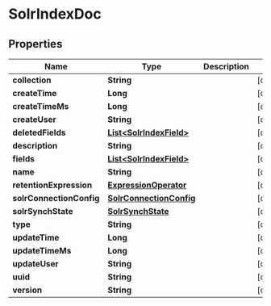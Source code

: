 # SolrIndexDoc

## Properties
Name | Type | Description | Notes
------------ | ------------- | ------------- | -------------
**collection** | **String** |  |  [optional]
**createTime** | **Long** |  |  [optional]
**createTimeMs** | **Long** |  |  [optional]
**createUser** | **String** |  |  [optional]
**deletedFields** | [**List&lt;SolrIndexField&gt;**](SolrIndexField.md) |  |  [optional]
**description** | **String** |  |  [optional]
**fields** | [**List&lt;SolrIndexField&gt;**](SolrIndexField.md) |  |  [optional]
**name** | **String** |  |  [optional]
**retentionExpression** | [**ExpressionOperator**](ExpressionOperator.md) |  |  [optional]
**solrConnectionConfig** | [**SolrConnectionConfig**](SolrConnectionConfig.md) |  |  [optional]
**solrSynchState** | [**SolrSynchState**](SolrSynchState.md) |  |  [optional]
**type** | **String** |  |  [optional]
**updateTime** | **Long** |  |  [optional]
**updateTimeMs** | **Long** |  |  [optional]
**updateUser** | **String** |  |  [optional]
**uuid** | **String** |  |  [optional]
**version** | **String** |  |  [optional]
